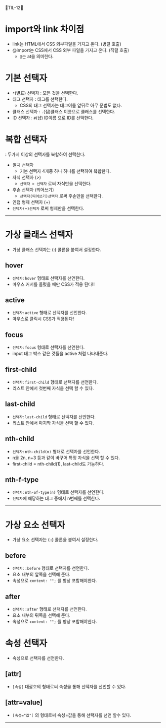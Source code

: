 🦁TIL-12🦁

# import와 link 차이점
- link는 HTML에서 CSS 외부파일을 가지고 온다.    (병렬 호출)
- @import는 CSS에서 CSS 외부 파일을 가지고 온다.  (직렬 호출)
    - `@`는 at을 의미한다. 

# 기본 선택자
- `*`(별표) 선택자 : 모든 것을 선택한다.
-  태그 선택자 : 태그를 선택한다.
    - CSS의 태그 선택자는 태그이름 앞뒤로 아무 문법도 없다.
- 클래스 선택자 : `.`(점)클래스 이름으로 클래스를 선택한다.
- ID 선택자 : `#`(샵) ID이름 으로 ID를 선택한다.

# 복합 선택자
: 두가지 이상의 선택자를 복합하여 선택한다.
- 일치 선택자
  - 기본 선택자 4개중 하나 하나를 선택하여 복합한다.
- 자식 선택자 (>)
  - `선택자 > 선택자` 로써 자식만을 선택한다.
- 후손 선택자 (띄어쓰기)
  - `선택자(띄어쓰기)선택자` 로써 후손만을 선택한다.
-  인접 형제 선택자 (+)
  - `선택자(+)선택자` 로써 형제만을 선택한다.
------------------------
# 가상 클래스 선택자
- 가상 클래스 선택자는 (:) 콜론을 붙여서 설정한다.
## hover
- `선택자:hover` 형태로 선택자를 선언한다.
- 마우스 커서를 올렸을 때만 CSS가 적용 된다!!

## active
- `선택자:active` 형태로 선택자를 선언한다.
- 마우스로 클릭시 CSS가 적용된다!

## focus
- `선택자:focus` 형태로 선택자를 선언한다.
- input 태그 박스 같은 것들을 active 처럼 나타내준다.

## first-child
- `선택자:first-child` 형태로 선택자를 선언한다.
- 리스트 안에서 첫번째 자식을 선택 할 수 있다.

## last-child
- `선택자:last-child` 형태로 선택자를 선언한다.
- 리스트 안에서 마지막 자식을 선택 할 수 있다.

## nth-child
- `선택자:nth-child(n)` 형태로 선택자를 선언한다.
- n을 2n, n+3 등과 같이 바꾸어 특정 자식을 선택 할 수 있다.
- first-child = nth-child(1),  last-child도 가능하다.

## nth-f-type
- `선택자:nth-of-type(n)` 형태로 선택자를 선언한다.
- `선택자`에 해당하는 태그 중에서 n번째를 선택한다.
-------------------------------------------
# 가상 요소 선택자
- 가상 요소 선택자는 (::) 콜론을 붙여서 설정한다.
## before
- `선택자::before` 형태로 선택자를 선언한다.
- 요소 내부의 앞쪽을 선택해 준다.
- 속성으로 `content: "";` 를 항상 포함해야한다.

## after
- `선택자::after` 형태로 선택자를 선언한다.
- 요소 내부의 뒤쪽을 선택해 준다.
- 속성으로 `content: "";` 를 항상 포함해야한다.

# 속성 선택자 
- 속성으로 선택자를 선언한다.
## [attr]
- `[속성]` 대괄호의 형태로써 속성을 통해 선택자를 선언할 수 있다.

## [attr=value] 
- `[속성="값"]` 의 형태로써 속성=값을 통해 선택자를 선언 할수 있다.
------------------------------------  


